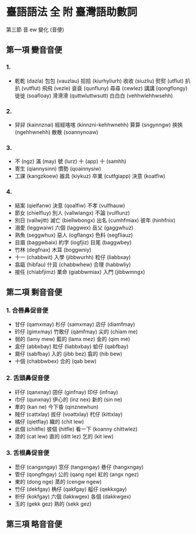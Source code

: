 # 臺語語法 全 附 臺灣語助數詞

第三節 音 ew 變化 (音便)

## 第一項 變音音便

### 1.

* 乾乾 (dazla) 包包 (vauzlau) 拾拾 (kiurhyliurh) 收收 (siuzliu) 熨熨 (utflut) 扒扒 (vutflut) 飛飛 (vezle) 袞袞 (qunfluny) 尋尋 (cewlez) 講講 (qongflongy) 徙徙 (soafloay) 滑滑滑 (quttwluttwsutt) 白白白 (vehhwlehhwsehh)

### 2.

* 舁舁 (kainnznai) 經經喀喀 (kinnzni-kehhwnehh) 算算 (sngynngw) 挾挾 (ngehhwnehh) 散散 (soannynoaw)

### 3.

* 不 (ngz) 滿 (may) 號 (lurz) 十 (app) 十 (samhh)
* 寄生 (qiannysinn) 慣勢 (qoainnysiw)
* 工課 (kangzkoew) 器具 (kiykuz) 卒業 (cutfgiapp) 決意 (koatfiw)

### 4.
* 結案 (qielfanw) 決意 (qoalfiw) 不孝 (vulfhauw)
* 節女 (chielfluy) 別人 (vallwlangx) 不論 (vulflunz)
* 別日 (vallwjitt) 滅亡 (biellwbongx) 出名 (cumhfmiax) 彼年 (hinhfnix)
* 溺愛 (leggwaiw) 六個 (laggwex) 岳父 (gaggwhuz)
* 熟魚 (seggwhux) 惡人 (ogflangx) 色料 (segfliauz)
* 目眉 (baggwbaix) 約字 (iogfjiz) 目尾 (baggwbey)
* 竹林 (degfnax) 木耳 (boggwniy)
* 十一 (chabbwit) 入學 (jibbwurhh) 粒仔 (liabbxay)
* 翕甌 (hibfau) 什貨 (chabbwhew) 合理 (habbwliy)
* 接任 (chiabfjimz) 業命 (giabbwmiax) 入門 (jibbwmngx)

## 第二項 剩音音便

### 1. 合唇鼻促音便

* 甘仔 (qamxmay) 杉仔 (samxmay) 店仔 (diamfmay)
* 砛仔 (gimxmay) 竹敢仔 (qamfmay) 尖的 (chiam me)
* 弱的 (lamy mew) 藍的 (lamx mez) 金的 (qim me)
* 盒仔 (abbxbay) 粒仔 (liabbxbay) 蛤仔 (qabfbay)
* 屑仔 (sabfbay) 入的 (jibb bez) 翕的 (hib bew)
* 十個 (chabbwbex) 合的 (qab bew)

### 2. 舌頭鼻促音便

* 矸仔 (qanxnay) 囝仔 (ginfnay) 印仔 (infnay)
* 巾仔 (qunxnay) 伊心的 (inz nex) 新的 (sin ne)
* 牽的 (kan ne) 今下昏 (qinznewhun)
* 賊仔 (cattxlay) 拔仔 (voattxlay) 杙仔 (kittxlay)
* 橘仔 (qietflay) 織的 (chit lew)
* 此個 (chitfle) 彼個 (hitfle) 看一下 (koanny chittwlez)
* 漆的 (cat lew) 直的 (ditt lez) 乞的 (kit lew)

### 3. 舌根鼻促音便

* 䓤仔 (cangxngay) 窓仔 (tangxngay) 巷仔 (hangxngay)
* 管仔 (qongfngay) 公的 (qang nge) 紅的 (angx ngez)
* 東的 (dong nge) 蒸的 (cengw ngew)
* 竹仔 (dekfgay) 桷仔 (qakfgay) 艗仔 (qekkxgay)
* 析仔 (kokfgay) 六個 (lakkwgex) 各個 (dakkwgex)
* 玉的 (gekk gez) 熟的 (sekk gez)

## 第三項 略音音便
